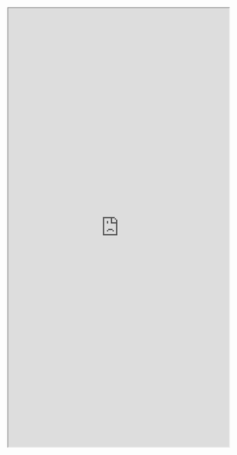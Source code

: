 <!-- https://github.com/archilogic-com/3dio-js/blob/architectural-toolkit/examples-browser/scene-structure-validation/index.html -->
<iframe width="100%" 
        height="1000px" 
        src="https://rawgit.com/archilogic-com/3dio-js/architectural-toolkit/examples-browser/scene-structure-validation/index.html">
</iframe>